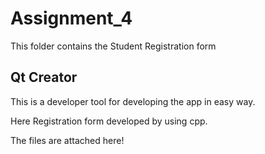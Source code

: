 # Assignment_4
This folder contains the Student Registration form 
## Qt Creator
This is a developer tool for developing the app in easy way.

Here Registration form developed by using cpp.

The files are attached here!
